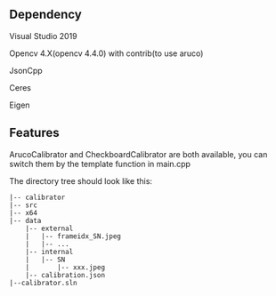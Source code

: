 ## Dependency
Visual Studio 2019

Opencv 4.X(opencv 4.4.0) with contrib(to use aruco)

JsonCpp

Ceres

Eigen

## Features
ArucoCalibrator and CheckboardCalibrator are both available, you can switch them by the template function in main.cpp

The directory tree should look like this:
```
|-- calibrator 
|-- src
|-- x64
|-- data
    |-- external
    |   |-- frameidx_SN.jpeg
    |   |-- ...
    |-- internal
    |   |-- SN
    |       |-- xxx.jpeg
    |-- calibration.json
|--calibrator.sln
```
